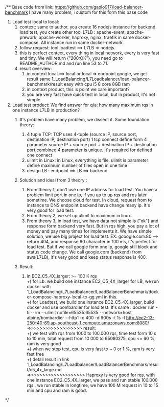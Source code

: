 /**
Base code from link: https://github.com/gaplo917/load-balancer-benchmark
I have many problem, i custom for this form this base code

1) Load test local to local:
   1) context: same to author, you create  16 nodejs instance for backend load test, you create other tool L7LB : apache-event, apache-prework, apache-worker, haproxy, nginx, traefik in same docker-compose. All instance run in same docker-network.
   2) follow request: tool loadtest ==> L7LB  => nodejs.
   3) this is perfect context, every thing in local network, every is very fast and tiny. We will return {"200:OK"},  you need go to README_AUTHOR.md and run line 53 to 71.
   4) result overview: 
      1) in context local ==> local or local => endpoint google, we get result same 1_LoadBalancing/L7Loadbalancer/load-balancer-benchmark/result easy with cpu i5 8 core 8GB ram
      2) in context product, this is point we care important?
      3) you are very fast have quick test in local, but in product, it's not simple. <br/>
2) Load test product: We find answer for q/a: how many maximum rqs in one instance L7LB in production? 
   1) It's problem have many problem, we dissect it.
       Some foundation theory:
         1) 4 tuple TCP: TCP uses 4-tuple (source IP, source port, destination IP, destination port)
            1 tcp connect define form 4 parameter source IP + source port + destination IP + destination port,combined 4 parameter is unique. It's required for defined one connect
         2) ulimit in Linux: in Linux, everything is file, ulimit is parameter define maximum number of files open in one time
         3) design LB : endpoint ==> LB  ==> backend 
           
   2) Solution and ideal from 3 theory :
         1) From theory 1, don't use one IP address for load test. You have a problem limit port in one ip, if you up to up rqs and rqs later sometime. We choose cloud for test. In cloud, request from to instance to DNS endpoint backend have change many ip. It's very good for load test.
         2) From theory 2, we set up ulimit to maximum in linux.
         3) From theory 3, in load test, we have data not simple is {"ok"} and response form backend very fast. But in rqs high, you pay a lot of money and pay many times for implements it. We have simple solution, we use big project for load test. EX: gooogle.com:80 ==> return 404, and response 60 character in 100 ms, it's perfect for load test. 
            But if we call google form one ip, google still block and status code change. We call google.com (backend) from aws(L7LB), it's very good and keep status response is 400.
   
   3) Result: <br/>
      1) in EC2_C5_4X_larger: >= 100 K rqs <br/>
          +) for Lb: we build one instance EC2_C5_4X_larger for LB, we run docker with 1_LoadBalancing/L7Loadbalancer/LoadBalancerBenchmark/docker-compose-haproxy-local-to-gg.yml in this. <br/>
          +) for Loadtest, we build  one instance EC2_C5_4X_larger, build docker and use bombardier for load test. It's same : docker run -ti --rm --ulimit nofile=65535:65535 --network=host alpine/bombardier --http1 -c 400   -d 600s -t 1s  -l http://ec2-13-250-40-69.ap-southeast-1.compute.amazonaws.com:8080/ <br/>
         =>>>>>>>>>>>>>>>>>>>  result:  <br/>
          +) we test with rqs from 1000 to 100.000 rqs, time test form 10 s to 10 min,  total request from 10 000 to 65080275, cpu <= 60 %, ram is very good  <br/>
          +) when we stop test, cpu is very fast to ~ 0 or 1 %, ram is very fast free  <br/>
          +) detail result in link 1_LoadBalancing/L7Loadbalancer/LoadBalancerBenchmark/result/c5_4x_large.md  <br/>
         =>>>>>>>>>>>>>>>>>>>>    Haproxy is very good for rqs, with one instance EC2_C5_4X_larger, we pass and run stable 100.000 rqs , we run stable in longtime, we have 100 M request in 10 to 15 min and cpu and ram is good.  <br/>
             
         
*/